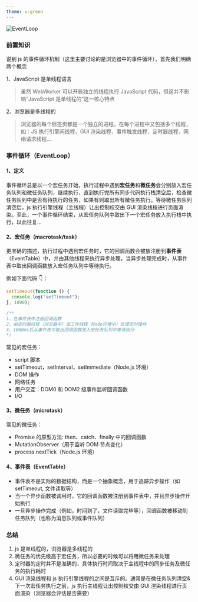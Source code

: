 ```yaml
---
theme: v-green
---
```


<!-- ![image.png](https://p3-juejin.byteimg.com/tos-cn-i-k3u1fbpfcp/250cc3f16a3443c1bb32b21c2b7aa128~tplv-k3u1fbpfcp-jj-mark:0:0:0:0:q75.image#?w=916&h=940&s=65146&e=png&b=eeeff0) -->

![EventLoop](/JavaScript/EventLoop.jpg)

### 前置知识

说到 js 的事件循环机制（这里主要讨论的是浏览器中的事件循环），首先我们明确两个概念

1、JavaScript 是单线程语言

> 虽然 WebWorker 可以开启独立的线程执行 JavaScript 代码，但这并不影响“JavaScript 是单线程的”这一核心特点

2、浏览器是多线程的

> 浏览器的每个标签页都是一个独立的进程，在每个进程中又包括多个线程，如：JS 执行引擎闲线程、GUI 渲染线程、事件触发线程、定时器线程、网络请求线程...

### 事件循环（EventLoop）

#### 1、定义

事件循环总是以一个宏任务开始，执行过程中遇到**宏任务**和**微任务**会分别放入宏任务队列和微任务队列，继续执行，直到执行完所有同步代码执行栈清空后，检查微任务队列中是否有待执行的任务，如果有则取出所有微任务执行。等待微任务队列清空后，js 执行引擎线程（主线程）让出控制权交由 GUI 渲染线程进行页面渲染。至此，一个事件循环结束，从宏任务队列中取出下一个宏任务放入执行栈中执行，以此往复...

#### 2、宏任务（macrotask/task）

更准确的描述，执行过程中遇到宏任务时，它的回调函数会被放注册到**事件表**（EventTable）中，并由其他线程来执行异步处理，当异步处理完成时，从事件表中取出回调函数放入宏任务队列中等待执行。

例如下面代码 👇：

```js
setTimeout(function () {
  console.log("setTimeout");
}, 1000);

/**
1、在事件表中注册回调函数
2、由定时器线程（浏览器中）或工作线程（Node环境中）处理定时操作
3、1000ms后从事件表中取出回调函数放入宏任务队列中等待执行
*/
```

常见的宏任务：

- script 脚本
- setTimeout，setInterval，setImmediate（Node.js 环境）
- DOM 操作
- 网络任务
- 用户交互：DOM0 和 DOM2 级事件监听回调函数
- I/O

#### 3、微任务（microtask）

常见的微任务：

- Promise 的原型方法: then、catch、finally 中的回调函数
- MutationObserver（用于监听 DOM 节点变化）
- process.nextTick（Node.js 环境）

#### 4、事件表（EventTable）

- 事件表不是实际的数据结构，而是一个抽象概念，用于追踪异步操作（如 setTimeout, 文件读取等）
- 当一个异步函数被调用时，它的回调函数被注册到事件表中，并且异步操作开始执行
- 一旦异步操作完成（例如，时间到了，文件读取完毕等），回调函数被移动到任务队列（也称为消息队列或事件队列）

### 总结

1. js 是单线程的，浏览器是多线程的
2. 微任务的优先级高于宏任务，所以必要的时候可以将用微任务来处理
3. 定时器的定时并不是准确的，具体执行时间取决于主线程中的同步任务及微任务的执行耗时
4. GUI 渲染线程和 js 执行引擎线程的之间是互斥的。通常是在微任务队列清空&下一次宏任务执行之前，js 执行主线程让出控制权交由 GUI 渲染线程进行页面渲染（浏览器会评估是否需要）

